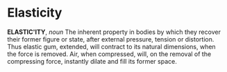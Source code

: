 # Elasticity

**ELASTIC'ITY**, _noun_ The inherent property in bodies by which they recover their former figure or state, after external pressure, tension or distortion. Thus elastic gum, extended, will contract to its natural dimensions, when the force is removed. Air, when compressed, will, on the removal of the compressing force, instantly dilate and fill its former space.